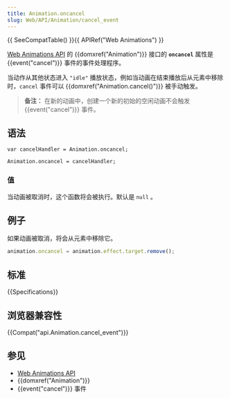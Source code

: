 ```yaml
---
title: Animation.oncancel
slug: Web/API/Animation/cancel_event
---
```

{{ SeeCompatTable() }}{{ APIRef("Web Animations") }}

[Web Animations API](/zh-CN/docs/Web/API/Web_Animations_API) 的 {{domxref("Animation")}} 接口的 **`oncancel`** 属性是 {{event("cancel")}} 事件的事件处理程序。

当动作从其他状态进入 `"idle"` 播放状态，例如当动画在结束播放后从元素中移除时，`cancel` 事件可以 {{domxref("Animation.cancel()")}} 被手动触发。

> **备注：** 在新的动画中，创建一个新的初始的空闲动画不会触发 {{event("cancel")}} 事件。

## 语法

```
var cancelHandler = Animation.oncancel;

Animation.oncancel = cancelHandler;
```

### 值

当动画被取消时，这个函数将会被执行。默认是 `null` 。

## 例子

如果动画被取消，将会从元素中移除它。

```js
animation.oncancel = animation.effect.target.remove();
```

## 标准

{{Specifications}}

## 浏览器兼容性

{{Compat("api.Animation.cancel_event")}}

## 参见

- [Web Animations API](/zh-CN/docs/Web/API/Web_Animations_API)
- {{domxref("Animation")}}
- {{event("cancel")}} 事件

